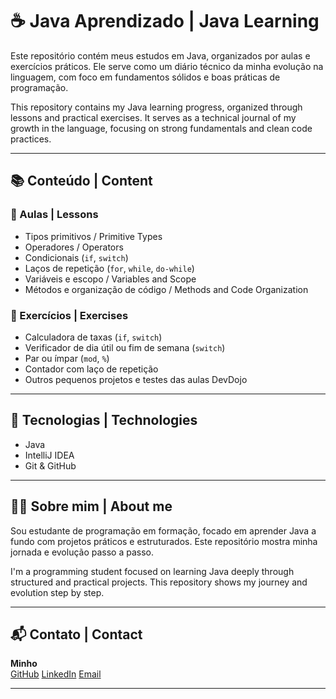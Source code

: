 # ☕ Java Aprendizado | Java Learning

Este repositório contém meus estudos em Java, organizados por aulas e exercícios práticos. Ele serve como um diário técnico da minha evolução na linguagem, com foco em fundamentos sólidos e boas práticas de programação.

This repository contains my Java learning progress, organized through lessons and practical exercises. It serves as a technical journal of my growth in the language, focusing on strong fundamentals and clean code practices.

---

## 📚 Conteúdo | Content

### 📌 Aulas | Lessons
- Tipos primitivos / Primitive Types
- Operadores / Operators
- Condicionais (`if`, `switch`)
- Laços de repetição (`for`, `while`, `do-while`)
- Variáveis e escopo / Variables and Scope
- Métodos e organização de código / Methods and Code Organization

### 🧠 Exercícios | Exercises
- Calculadora de taxas (`if`, `switch`)
- Verificador de dia útil ou fim de semana (`switch`)
- Par ou ímpar (`mod`, `%`)
- Contador com laço de repetição
- Outros pequenos projetos e testes das aulas DevDojo

---

## 🚀 Tecnologias | Technologies
- Java
- IntelliJ IDEA
- Git & GitHub

---

## 👨‍💻 Sobre mim | About me

Sou estudante de programação em formação, focado em aprender Java a fundo com projetos práticos e estruturados. Este repositório mostra minha jornada e evolução passo a passo.

I'm a programming student focused on learning Java deeply through structured and practical projects. This repository shows my journey and evolution step by step.

---

## 📬 Contato | Contact
**Minho**  
[GitHub](https://github.com/drMinho123)
[LinkedIn](https://www.linkedin.com/in/r%C3%B4molo-santiago-miguez-026146238/)
[Email](romolomiguez.santiago@gmail.com)

---
